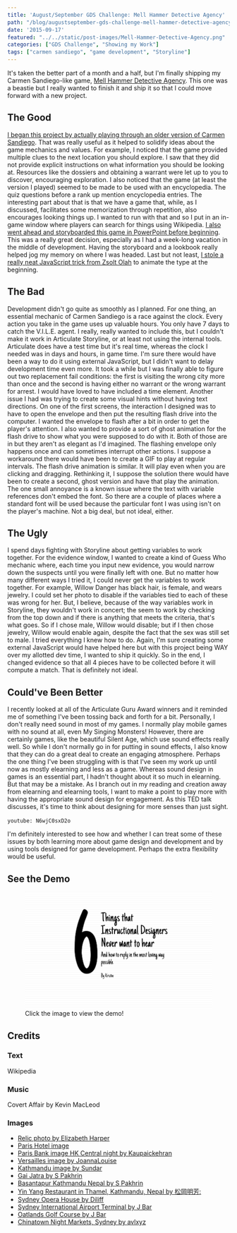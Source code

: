 ```yaml
---
title: 'August/September GDS Challenge: Mell Hammer Detective Agency'
path: "/blog/augustseptember-gds-challenge-mell-hammer-detective-agency"
date: '2015-09-17'
featured: "../../static/post-images/Mell-Hammer-Detective-Agency.png"
categories: ["GDS Challenge", "Showing my Work"]
tags: ["carmen sandiego", "game development", "Storyline"]
---
```


It's taken the better part of a month and a half, but I'm finally shipping my Carmen Sandiego-like game, [Mell Hammer Detective Agency](http://knanthony.com/showcase/MellHammer/story.html). This one was a beastie but I really wanted to finish it and ship it so that I could move forward with a new project.

## The Good

[I began this project by actually playing through an older version of Carmen Sandiego](/blog/throwback-thursday-3-design-lessons-learned-from-where-in-the-world-is-carmen-sandiego/). That was really useful as it helped to solidify ideas about the game mechanics and values. For example, I noticed that the game provided multiple clues to the next location you should explore. I saw that they did not provide explicit instructions on what information you should be looking at. Resources like the dossiers and obtaining a warrant were let up to you to discover, encouraging exploration. I also noticed that the game (at least the version I played) seemed to be made to be used with an encyclopedia. The quiz questions before a rank up mention encyclopedia entries. The interesting part about that is that we have a game that, while, as I discussed, facilitates some memorization through repetition, also encourages looking things up. I wanted to run with that and so I put in an in-game window where players can search for things using Wikipedia. [I also went ahead and storyboarded this game in PowerPoint before beginning](/blog/august-go-design-something-challenge-carmen-sandiego-like/). This was a really great decision, especially as I had a week-long vacation in the middle of development. Having the storyboard and a lookbook really helped jog my memory on where I was headed. Last but not least, [I stole a really neat JavaScript trick from Zsolt Olah](http://rabbitoreg.com/2015/06/27/morning-coffee-javascript-storyline/) to animate the type at the beginning.

## The Bad

Development didn't go quite as smoothly as I planned. For one thing, an essential mechanic of Carmen Sandiego is a race against the clock. Every action you take in the game uses up valuable hours. You only have 7 days to catch the V.I.L.E. agent. I really, really wanted to include this, but I couldn't make it work in Articulate Storyline, or at least not using the internal tools. Articulate does have a test time but it's real time, whereas the clock I needed was in days and hours, in game time. I'm sure there would have been a way to do it using external JavaScript, but I didn't want to delay development time even more. It took a while but I was finally able to figure out two replacement fail conditions: the first is visiting the wrong city more than once and the second is having either no warrant or the wrong warrant for arrest. I would have loved to have included a time element. Another issue I had was trying to create some visual hints without having text directions. On one of the first screens, the interaction I designed was to have to open the envelope and then put the resulting flash drive into the computer. I wanted the envelope to flash after a bit in order to get the player's attention. I also wanted to provide a sort of ghost animation for the flash drive to show what you were supposed to do with it. Both of those are in but they aren't as elegant as I'd imagined. The flashing envelope only happens once and can sometimes interrupt other actions. I suppose a workaround there would have been to create a GIF to play at regular intervals. The flash drive animation is similar. It will play even when you are clicking and dragging. Rethinking it, I suppose the solution there would have been to create a second, ghost version and have that play the animation. The one small annoyance is a known issue where the text with variable references don't embed the font. So there are a couple of places where a standard font will be used because the particular font I was using isn't on the player's machine. Not a big deal, but not ideal, either.

## The Ugly

I spend days fighting with Storyline about getting variables to work together. For the evidence window, I wanted to create a kind of Guess Who mechanic where, each time you input new evidence, you would narrow down the suspects until you were finally left with one. But no matter how many different ways I tried it, I could never get the variables to work together. For example, Willow Danger has black hair, is female, and wears jewelry. I could set her photo to disable if the variables tied to each of these was wrong for her. But, I believe, because of the way variables work in Storyline, they wouldn't work in concert; the seem to work by checking from the top down and if there is anything that meets the criteria, that's what goes. So if I chose male, Willow would disable; but if I then chose jewelry, Willow would enable again, despite the fact that the sex was still set to male. I tried everything I knew how to do. Again, I'm sure creating some external JavaScript would have helped here but with this project being WAY over my allotted dev time, I wanted to ship it quickly. So in the end, I changed evidence so that all 4 pieces have to be collected before it will compute a match. That is definitely not ideal.

## Could've Been Better

I recently looked at all of the Articulate Guru Award winners and it reminded me of something I've been tossing back and forth for a bit. Personally, I don't really need sound in most of my games. I normally play mobile games with no sound at all, even My Singing Monsters! However, there are certainly games, like the beautiful Silent Age, which use sound effects really well. So while I don't normally go in for putting in sound effects, I also know that they can do a great deal to create an engaging atmosphere. Perhaps the one thing I've been struggling with is that I've seen my work up until now as mostly elearning and less as a game. Whereas sound design in games is an essential part, I hadn't thought about it so much in elearning. But that may be a mistake. As I branch out in my reading and creation away from elearning and elearning tools, I want to make a point to play more with having the appropriate sound design for engagement. As this TED talk discusses, it's time to think about designing for more senses than just sight.

`youtube: N6wjC0sxD2o`

I'm definitely interested to see how and whether I can treat some of these issues by both learning more about game design and development and by using tools designed for game development. Perhaps the extra flexibility would be useful.

## See the Demo

<figure>
  <a href="http://knanthony.com/showcase/MellHammer/story.html" target="blank">
    <img src="../../static/post-images/Screenshot.png" alt="Mell Hammer game" />
  </a>
  <figcaption>Click the image to view the demo!</figcaption>
</figure>

## Credits

### Text

Wikipedia

### Music

Covert Affair by Kevin MacLeod

### Images

*   [Relic photo by Elizabeth Harper](http://atlasobscura.herokuapp.com/places/the-relics-of-st-genevieve-at-st-etienne-du-mont)
*   [Paris Hotel image](http://igotravel.info/hotel/wonderful-boutique-hotels-paris-for-couples-17996.html)
*   [Paris Bank image HK Central night by Kaupaickehran](https://commons.wikimedia.org/wiki/File:HK_Central_night_%E6%96%B0%E4%B8%96%E7%95%8C%E5%A4%A7%E5%BB%88_New_World_Tower_shop_Standard_Chartered_Bank_interior_world_map_Sept-2010.JPG)
*   [Versailles image by JoannaLouise](https://commons.wikimedia.org/wiki/File:Versailles_cour.JPG)
*   [Kathmandu image by Sundar](https://commons.wikimedia.org/wiki/File:Kathmandu_Darbar0938.JPG)
*   [Gai Jatra by S Pakhrin](https://commons.wikimedia.org/wiki/File:Gai_Jatra_Kathmandu_Nepal_(5116049257).jpg)
*   [Basantapur Kathmandu Nepal by S Pakhrin](https://commons.wikimedia.org/wiki/File:Basantapur_Kathmandu_Nepal_(8529599208).jpg)
*   [Yin Yang Restaurant in Thamel, Kathmandu, Nepal by 松岡明芳:](https://commons.wikimedia.org/wiki/File:2015-03-09_Yin_Yang_Restaurant_in_Thamel,_Kathmandu,_Nepal_%E5%A4%96%E8%A6%B3_DSCF4664.JPG)
*   [Sydney Opera House by Diliff](https://commons.wikimedia.org/wiki/File:Sydney_Opera_House_-_Dec_2008.jpg)
*   [Sydney International Airport Terminal by J Bar](https://commons.wikimedia.org/wiki/File:InternationalTerminalRail4.JPG)
*   [Oatlands Golf Course by J Bar](https://commons.wikimedia.org/wiki/File:Oatlands_Golf_Course_2.JPG)
*   [Chinatown Night Markets, Sydney by avlxyz](https://commons.wikimedia.org/wiki/File:Chinatown_Night_Market,_Sydney.jpg)
